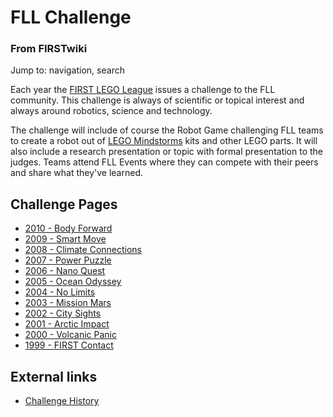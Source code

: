 # FLL Challenge

### From FIRSTwiki

Jump to: navigation, search

Each year the [FIRST LEGO League](/index.php/FIRST_LEGO_League "FIRST LEGO
League" ) issues a challenge to the FLL community. This challenge is always of
scientific or topical interest and always around robotics, science and
technology.

The challenge will include of course the Robot Game challenging FLL teams to
create a robot out of [LEGO Mindstorms](/index.php/LEGO_Mindstorms "LEGO
Mindstorms" ) kits and other LEGO parts. It will also include a research
presentation or topic with formal presentation to the judges. Teams attend FLL
Events where they can compete with their peers and share what they've learned.


## Challenge Pages

  * [2010 - Body Forward](/index.php?title=Body_Forward&action=edit "Body Forward" )
  * [2009 - Smart Move](/index.php?title=Smart_Move&action=edit "Smart Move" )
  * [2008 - Climate Connections](/index.php?title=Climate_Connections&action=edit "Climate Connections" )
  * [2007 - Power Puzzle](/index.php/Power_Puzzle "Power Puzzle" )
  * [2006 - Nano Quest](/index.php/Nano_Quest "Nano Quest" )
  * [2005 - Ocean Odyssey](/index.php/Ocean_Odyssey "Ocean Odyssey" )
  * [2004 - No Limits](/index.php/No_Limits "No Limits" )
  * [2003 - Mission Mars](/index.php/Mission_Mars "Mission Mars" )
  * [2002 - City Sights](/index.php/City_Sights "City Sights" )
  * [2001 - Arctic Impact](/index.php/Arctic_Impact "Arctic Impact" )
  * [2000 - Volcanic Panic](/index.php/Volcanic_Panic "Volcanic Panic" )
  * [1999 - FIRST Contact](/index.php/FIRST_Contact "FIRST Contact" )


##  External links

  * [Challenge History](http://www.firstlegoleague.org/default.aspx?pid=470 "http://www.firstlegoleague.org/default.aspx?pid=470" )

